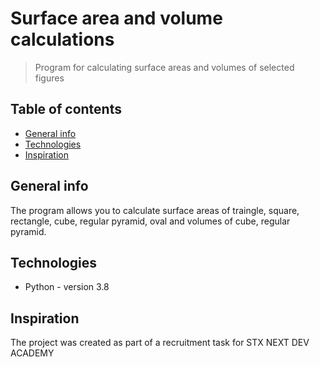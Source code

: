 # Surface area and volume calculations
> Program for calculating surface areas and volumes of selected figures

## Table of contents
* [General info](#general-info)
* [Technologies](#technologies)
* [Inspiration](#inspiration)

## General info
The program allows you to calculate surface areas of traingle, square, rectangle, cube, regular pyramid, oval and volumes of cube, regular pyramid.

## Technologies
* Python - version 3.8

## Inspiration
The project was created as part of a recruitment task for STX NEXT DEV ACADEMY
